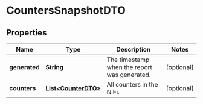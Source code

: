 
# CountersSnapshotDTO

## Properties
Name | Type | Description | Notes
------------ | ------------- | ------------- | -------------
**generated** | **String** | The timestamp when the report was generated. |  [optional]
**counters** | [**List&lt;CounterDTO&gt;**](CounterDTO.md) | All counters in the NiFi. |  [optional]



